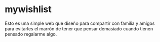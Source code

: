 # mywishlist
 Esto es una simple web que diseño para compartir con familia y amigos para evitarles el marrón de tener que pensar demasiado cuando tienen pensado regalarme algo. 
